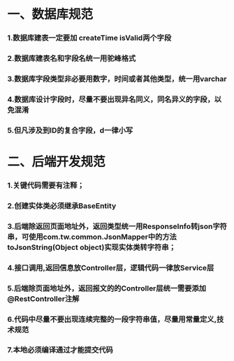 # 一、数据库规范
### 1.数据库建表一定要加 createTime isValid两个字段
### 2.数据库建表名和字段名统一用驼峰格式
### 3.数据库字段类型非必要用数字，时间或者其他类型，统一用varchar
### 4.数据库设计字段时，尽量不要出现异名同义，同名异义的字段，以免混淆
### 5.但凡涉及到ID的复合字段，d一律小写



# 二、后端开发规范
### 1.关键代码需要有注释；
### 2.创建实体类必须继承BaseEntity
### 3.后端除返回页面地址外，返回类型统一用ResponseInfo<T>转json字符串，可使用com.tw.common.JsonMapper中的方法toJsonString(Object object)实现实体类转字符串；
### 4.接口调用,返回信息放Controller层，逻辑代码一律放Service层
### 5.后端除页面地址外，返回报文的的Controller层统一需要添加@RestController注解
### 6.代码中尽量不要出现连续完整的一段字符串值，尽量用常量定义,技术规范
### 7.本地必须编译通过才能提交代码